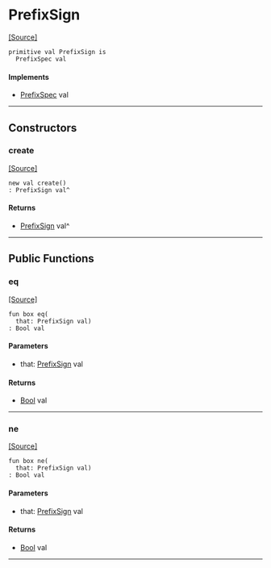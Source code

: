 # PrefixSign
<span class="source-link">[[Source]](src/format/prefix_spec.md#L-0-6)</span>
```pony
primitive val PrefixSign is
  PrefixSpec val
```

#### Implements

* [PrefixSpec](format-PrefixSpec.md) val

---

## Constructors

### create
<span class="source-link">[[Source]](src/format/prefix_spec.md#L-0-6)</span>


```pony
new val create()
: PrefixSign val^
```

#### Returns

* [PrefixSign](format-PrefixSign.md) val^

---

## Public Functions

### eq
<span class="source-link">[[Source]](src/format/prefix_spec.md#L-0-8)</span>


```pony
fun box eq(
  that: PrefixSign val)
: Bool val
```
#### Parameters

*   that: [PrefixSign](format-PrefixSign.md) val

#### Returns

* [Bool](builtin-Bool.md) val

---

### ne
<span class="source-link">[[Source]](src/format/prefix_spec.md#L-0-8)</span>


```pony
fun box ne(
  that: PrefixSign val)
: Bool val
```
#### Parameters

*   that: [PrefixSign](format-PrefixSign.md) val

#### Returns

* [Bool](builtin-Bool.md) val

---

